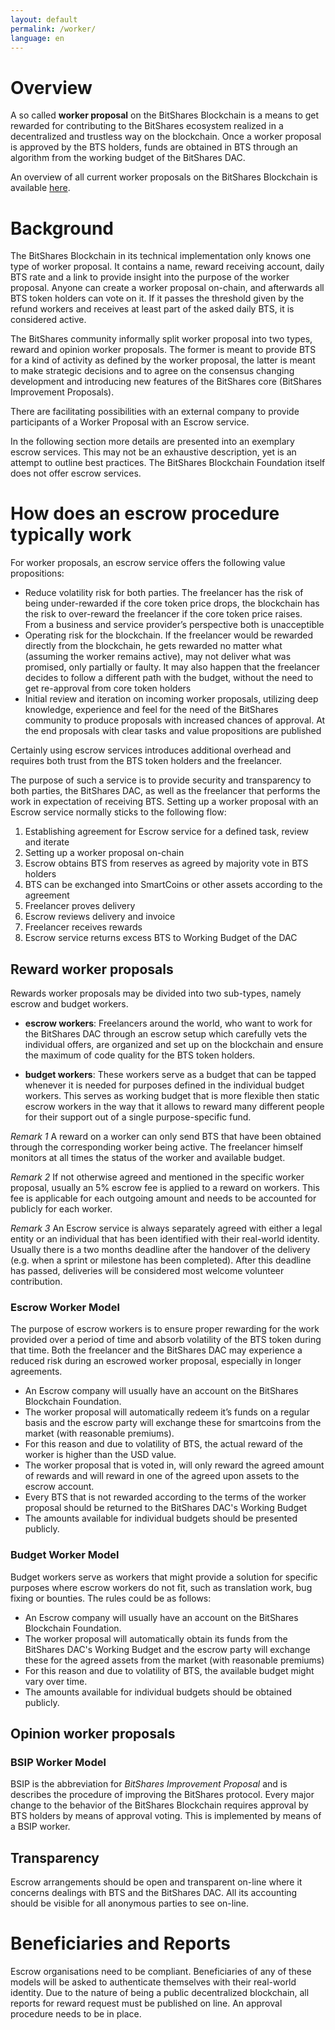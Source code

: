 ```yaml
---
layout: default
permalink: /worker/
language: en
---
```


# Overview

A so called **worker proposal** on the BitShares Blockchain is a means
to get rewarded for contributing to the BitShares ecosystem realized
in a decentralized and trustless way on the blockchain.
Once a worker proposal is approved by the BTS holders, funds are obtained
in BTS through an algorithm from the working budget of the BitShares DAC.

An overview of all current worker proposals on the BitShares Blockchain
is available [here](https://wallet.bitshares.org/#/voting/workers).

# Background

The BitShares Blockchain in its technical implementation only
knows one type of worker proposal. It contains a name, reward receiving
account, daily BTS rate and a link to provide insight into
the purpose of the worker proposal. Anyone can create a worker
proposal on-chain, and afterwards all BTS token holders can vote
on it. If it passes the threshold given by the refund workers and
receives at least part of the asked daily BTS, it is considered
active.

The BitShares community informally split worker proposal into two
types, reward and opinion worker proposals. The former is meant
to provide BTS for a kind of activity as defined by the worker
proposal, the latter is meant to make strategic decisions and to
agree on the consensus changing development and introducing new
features of the BitShares core (BitShares Improvement Proposals).

There are facilitating possibilities with an external company to
provide participants of a Worker Proposal with an Escrow
service.

In the following section more details are presented into an
exemplary escrow services. This may not be an exhaustive description,
yet is an attempt to outline best practices. The BitShares Blockchain Foundation
itself does not offer escrow services.

# How does an escrow procedure typically work

For worker proposals, an escrow service offers the following value
propositions:

 - Reduce volatility risk for both parties. The freelancer has
   the risk of being under-rewarded if the core token price drops,
   the blockchain has the risk to over-reward the freelancer if the
   core token price raises. From a business and service
   provider’s perspective both is unacceptible
 - Operating risk for the blockchain. If the freelancer would be
   rewarded directly from the blockchain, he gets rewarded no matter what
   (assuming the worker remains active), may not deliver what
   was promised, only partially or faulty. It may also happen
   that the freelancer decides to follow a different path with
   the budget, without the need to get re-approval from core
   token holders
 - Initial review and iteration on incoming worker proposals,
   utilizing deep knowledge, experience and feel for the need of
   the BitShares community to produce proposals with increased
   chances of approval. At the end proposals with clear tasks
   and value propositions are published

Certainly using escrow services introduces additional overhead and
requires both trust from the BTS token holders and the freelancer.

The purpose of such a service is to provide security and
transparency to both parties, the BitShares DAC, as well as the
freelancer that performs the work in expectation of receiving BTS.
Setting up a worker proposal with an Escrow service normally sticks to the following flow:

1. Establishing agreement for Escrow service for a defined task, review and iterate
2. Setting up a worker proposal on-chain
3. Escrow obtains BTS from reserves as agreed by majority vote
   in BTS holders
4. BTS can be exchanged into SmartCoins or other assets according to the agreement
5. Freelancer proves delivery
6. Escrow reviews delivery and invoice
7. Freelancer receives rewards
8. Escrow service returns excess BTS to Working Budget of the
   DAC

## Reward worker proposals

Rewards worker proposals may be divided into two sub-types, namely escrow and budget workers.

* **escrow workers**: Freelancers around the world, who want to work for the BitShares DAC through an escrow setup which carefully vets the individual offers, are organized and set up on the blockchain and ensure the maximum of code quality for the BTS token holders.

* **budget workers**: These workers serve as a budget that can be tapped whenever it is needed for purposes defined in the individual budget workers. This serves as working budget that is more flexible then static escrow workers in the way that it allows to reward many different people for their support out of a single purpose-specific fund.

*Remark 1*
A reward on a worker can only send BTS that have been
obtained through the corresponding worker being active. The
freelancer himself monitors at all times the status of the worker
and available budget.

*Remark 2*
If not otherwise agreed and mentioned in the specific
worker proposal, usually an 5% escrow fee is applied to a reward
on workers. This fee is applicable for each outgoing amount and
needs to be accounted for publicly for each worker.

*Remark 3*
An Escrow service is always separately agreed with
either a legal entity or an individual that has been identified
with their real-world identity. Usually there is a two months
deadline after the handover of the delivery (e.g. when a sprint or
milestone has been completed). After this deadline has passed,
deliveries will be considered most welcome volunteer contribution.

### Escrow Worker Model

The purpose of escrow workers is to ensure proper rewarding for
the work provided over a period of time and absorb volatility of
the BTS token during that time. Both the freelancer and the BitShares DAC
may experience a reduced risk during an escrowed worker proposal,
especially in longer agreements.

* An Escrow company will usually have an account on the BitShares Blockchain Foundation.
* The worker proposal will automatically redeem it’s funds on a regular basis and the escrow party will exchange these for smartcoins from the market (with reasonable premiums).
* For this reason and due to volatility of BTS, the actual reward of the worker is higher than the USD value.
* The worker proposal that is voted in, will only reward the agreed amount of rewards and will reward in one of the agreed upon assets to the escrow account.
* Every BTS that is not rewarded according to the terms of the worker proposal should be returned to the BitShares DAC's Working Budget
* The amounts available for individual budgets should be presented publicly.

### Budget Worker Model

Budget workers serve as workers that might provide a solution for
specific purposes where escrow workers do not fit, such as
translation work, bug fixing or bounties. The rules could be as
follows:

* An Escrow company will usually have an account on the BitShares Blockchain Foundation.
* The worker proposal will automatically obtain its funds from the BitShares DAC's Working Budget and the escrow party will exchange these for the agreed assets from the market (with reasonable premiums)
* For this reason and due to volatility of BTS, the available budget might vary over time.
* The amounts available for individual budgets should be obtained publicly.

## Opinion worker proposals

###  BSIP Worker Model

BSIP is the abbreviation for *BitShares Improvement Proposal* and is
describes the procedure of improving the BitShares protocol. Every major
change to the behavior of the BitShares Blockchain requires approval by
BTS holders by means of approval voting. This is implemented by means of
a BSIP worker.

## Transparency

Escrow arrangements should be open and transparent on-line where
it concerns dealings with BTS and the BitShares DAC.
All its accounting should be visible for all anonymous parties to see on-line.

# Beneficiaries and Reports

Escrow organisations need to be compliant. Beneficiaries of any of
these models will be asked to authenticate themselves with their
real-world identity. Due to the nature of being a public
decentralized blockchain, all reports for reward request must be published
on line. An approval procedure needs to be in place.
